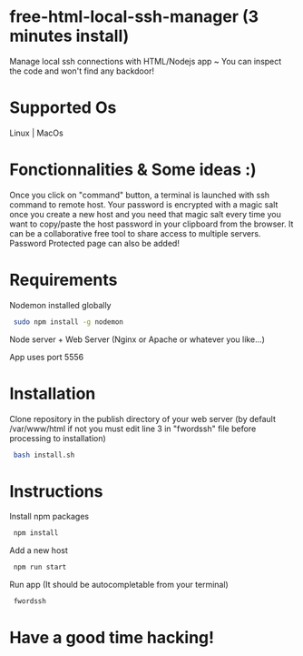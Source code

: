 # free-html-local-ssh-manager (3 minutes install)
Manage local ssh connections with HTML/Nodejs app ~ You can inspect the code and won't find any backdoor! <br>

# Supported Os
Linux | MacOs

# Fonctionnalities & Some ideas :)
Once you click on "command" button, a terminal is launched with ssh command to remote host. Your password is encrypted with a magic salt once you create a new host and you need that magic salt every time you want to copy/paste the host password in your clipboard from the browser. It can be a collaborative free tool to share access to multiple servers. Password Protected page can also be added!

# Requirements

Nodemon installed globally
```bash
 sudo npm install -g nodemon
```

Node server + Web Server (Nginx or Apache or whatever you like...)

App uses port 5556

# Installation
Clone repository in the publish directory of your web server (by default /var/www/html if not you must edit line 3 in "fwordssh" file before processing to installation)

```bash
 bash install.sh
```

# Instructions

Install npm packages
```bash
 npm install
```

Add a new host
```bash
 npm run start
```

Run app (It should be autocompletable from your terminal)
```bash
 fwordssh
```

# Have a good time hacking!
